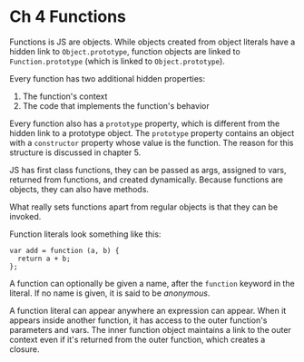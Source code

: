 Ch 4 Functions
==================

Functions is JS are objects. While objects created from object literals have a hidden link to `Object.prototype`, function objects are linked to `Function.prototype` (which is linked to `Object.prototype`).

Every function has two additional hidden properties:

1. The function's context
2. The code that implements the function's behavior

Every function also has a `prototype` property, which is different from the hidden link to a prototype object. The `prototype` property contains an object with a `constructor` property whose value is the function. The reason for this structure is discussed in chapter 5.

JS has first class functions, they can be passed as args, assigned to vars, returned from functions, and created dynamically. Because functions are objects, they can also have methods.

What really sets functions apart from regular objects is that they can be invoked.

Function literals look something like this:

```
var add = function (a, b) {
  return a + b;
};
```

A function can optionally be given a name, after the `function` keyword in the literal. If no name is given, it is said to be *anonymous*.

A function literal can appear anywhere an expression can appear. When it appears inside another function, it has access to the outer function's parameters and vars. The inner function object maintains a link to the outer context even if it's returned from the outer function, which creates a closure.

